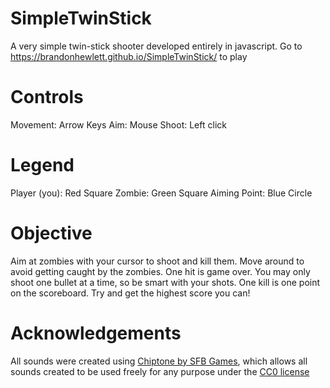 # SimpleTwinStick
A very simple twin-stick shooter developed entirely in javascript.
Go to https://brandonhewlett.github.io/SimpleTwinStick/ to play

# Controls
Movement: Arrow Keys
Aim: Mouse
Shoot: Left click

# Legend
Player (you): Red Square
Zombie: Green Square
Aiming Point: Blue Circle

# Objective
Aim at zombies with your cursor to shoot and kill them.
Move around to avoid getting caught by the zombies. One hit is game over.
You may only shoot one bullet at a time, so be smart with your shots.
One kill is one point on the scoreboard. Try and get the highest score you can!

# Acknowledgements
All sounds were created using [Chiptone by SFB Games](https://sfbgames.itch.io/chiptone), which allows all sounds created to be used freely for any purpose under the [CC0 license](https://creativecommons.org/publicdomain/zero/1.0/)
